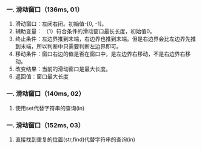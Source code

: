 ### 一. 滑动窗口（136ms, 01）
1. 滑动窗口：左闭右闭。初始值-[0, -1]。  
2. 辅助变量：
 （1）符合条件的滑动窗口最长长度，初始值0。  
3. 终止条件：左边界推到末端，右边界也推到末端。但是右边界会比左边界先推到末端，所以判断中只需要判断左边界即可。  
4. 移动条件：窗口右边的值是否在窗口中，是左边界右移动，不是右边界右移动。  
5. 改变结果：当前的滑动窗口是最大长度。  
6. 返回值：窗口最大长度

### 一. 滑动窗口（140ms, 02）
1. 使用set代替字符串的查询(in)

### 一. 滑动窗口（152ms, 03）
1. 直接找到重复的位置(str,find)代替字符串的查询(in)
